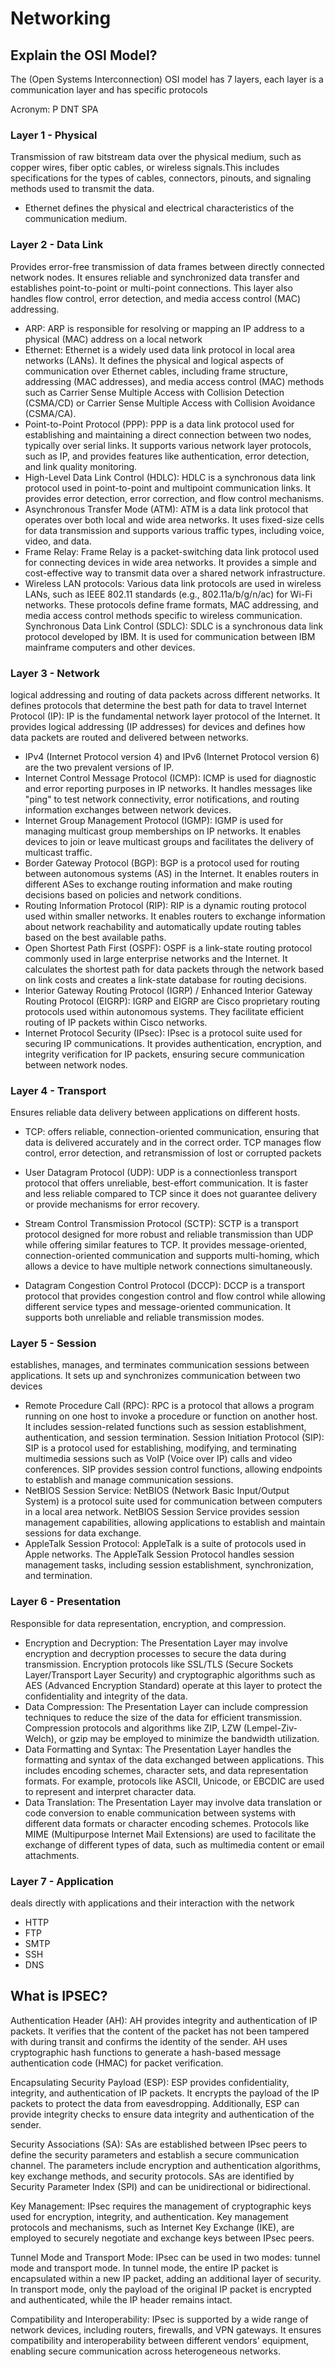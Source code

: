 # Networking

## Explain the OSI Model?
The (Open Systems Interconnection) OSI model has 7 layers, each layer is a communication layer and has specific protocols

Acronym: P DNT SPA

### Layer 1 - Physical 
Transmission of raw bitstream data over the physical medium, such as copper wires, fiber optic cables, or wireless signals.This includes specifications for the types of cables, connectors, pinouts, and signaling methods used to transmit the data. 
- Ethernet defines the physical and electrical characteristics of the communication medium. 

### Layer 2 - Data Link
Provides error-free transmission of data frames between directly connected network nodes. It ensures reliable and synchronized data transfer and establishes point-to-point or multi-point connections. This layer also handles flow control, error detection, and media access control (MAC) addressing.
- ARP:  ARP is responsible for resolving or mapping an IP address to a physical (MAC) address on a local network
- Ethernet: Ethernet is a widely used data link protocol in local area networks (LANs). It defines the physical and logical aspects of communication over Ethernet cables, including frame structure, addressing (MAC addresses), and media access control (MAC) methods such as Carrier Sense Multiple Access with Collision Detection (CSMA/CD) or Carrier Sense Multiple Access with Collision Avoidance (CSMA/CA).
- Point-to-Point Protocol (PPP): PPP is a data link protocol used for establishing and maintaining a direct connection between two nodes, typically over serial links. It supports various network layer protocols, such as IP, and provides features like authentication, error detection, and link quality monitoring.
- High-Level Data Link Control (HDLC): HDLC is a synchronous data link protocol used in point-to-point and multipoint communication links. It provides error detection, error correction, and flow control mechanisms.
- Asynchronous Transfer Mode (ATM): ATM is a data link protocol that operates over both local and wide area networks. It uses fixed-size cells for data transmission and supports various traffic types, including voice, video, and data.
- Frame Relay: Frame Relay is a packet-switching data link protocol used for connecting devices in wide area networks. It provides a simple and cost-effective way to transmit data over a shared network infrastructure.
- Wireless LAN protocols: Various data link protocols are used in wireless LANs, such as IEEE 802.11 standards (e.g., 802.11a/b/g/n/ac) for Wi-Fi networks. These protocols define frame formats, MAC addressing, and media access control methods specific to wireless communication.
Synchronous Data Link Control (SDLC): SDLC is a synchronous data link protocol developed by IBM. It is used for communication between IBM mainframe computers and other devices.


### Layer 3 - Network 
logical addressing and routing of data packets across different networks. It defines protocols that determine the best path for data to travel
Internet Protocol (IP): IP is the fundamental network layer protocol of the Internet. It provides logical addressing (IP addresses) for devices and defines how data packets are routed and delivered between networks. 
- IPv4 (Internet Protocol version 4) and IPv6 (Internet Protocol version 6) are the two prevalent versions of IP.
- Internet Control Message Protocol (ICMP): ICMP is used for diagnostic and error reporting purposes in IP networks. It handles messages like "ping" to test network connectivity, error notifications, and routing information exchanges between network devices.
- Internet Group Management Protocol (IGMP): IGMP is used for managing multicast group memberships on IP networks. It enables devices to join or leave multicast groups and facilitates the delivery of multicast traffic.
- Border Gateway Protocol (BGP): BGP is a protocol used for routing between autonomous systems (AS) in the Internet. It enables routers in different ASes to exchange routing information and make routing decisions based on policies and network conditions.
- Routing Information Protocol (RIP): RIP is a dynamic routing protocol used within smaller networks. It enables routers to exchange information about network reachability and automatically update routing tables based on the best available paths.
- Open Shortest Path First (OSPF): OSPF is a link-state routing protocol commonly used in large enterprise networks and the Internet. It calculates the shortest path for data packets through the network based on link costs and creates a link-state database for routing decisions.
- Interior Gateway Routing Protocol (IGRP) / Enhanced Interior Gateway Routing Protocol (EIGRP): IGRP and EIGRP are Cisco proprietary routing protocols used within autonomous systems. They facilitate efficient routing of IP packets within Cisco networks.
- Internet Protocol Security (IPsec): IPsec is a protocol suite used for securing IP communications. It provides authentication, encryption, and integrity verification for IP packets, ensuring secure communication between network nodes.

### Layer 4 - Transport 
Ensures reliable data delivery between applications on different hosts.

- TCP: offers reliable, connection-oriented communication, ensuring that data is delivered accurately and in the correct order. TCP manages flow control, error detection, and retransmission of lost or corrupted packets

- User Datagram Protocol (UDP): UDP is a connectionless transport protocol that offers unreliable, best-effort communication. It is faster and less reliable compared to TCP since it does not guarantee delivery or provide mechanisms for error recovery. 
- Stream Control Transmission Protocol (SCTP): SCTP is a transport protocol designed for more robust and reliable transmission than UDP while offering similar features to TCP. It provides message-oriented, connection-oriented communication and supports multi-homing, which allows a device to have multiple network connections simultaneously.
- Datagram Congestion Control Protocol (DCCP): DCCP is a transport protocol that provides congestion control and flow control while allowing different service types and message-oriented communication. It supports both unreliable and reliable transmission modes.


### Layer 5 - Session
establishes, manages, and terminates communication sessions between applications. It sets up and synchronizes communication between two devices
- Remote Procedure Call (RPC): RPC is a protocol that allows a program running on one host to invoke a procedure or function on another host. It includes session-related functions such as session establishment, authentication, and session termination.
Session Initiation Protocol (SIP): SIP is a protocol used for establishing, modifying, and terminating multimedia sessions such as VoIP (Voice over IP) calls and video conferences. SIP provides session control functions, allowing endpoints to establish and manage communication sessions.
- NetBIOS Session Service: NetBIOS (Network Basic Input/Output System) is a protocol suite used for communication between computers in a local area network. NetBIOS Session Service provides session management capabilities, allowing applications to establish and maintain sessions for data exchange.
- AppleTalk Session Protocol: AppleTalk is a suite of protocols used in Apple networks. The AppleTalk Session Protocol handles session management tasks, including session establishment, synchronization, and termination.

### Layer 6 - Presentation
Responsible for data representation, encryption, and compression.
- Encryption and Decryption: The Presentation Layer may involve encryption and decryption processes to secure the data during transmission. Encryption protocols like SSL/TLS (Secure Sockets Layer/Transport Layer Security) and cryptographic algorithms such as AES (Advanced Encryption Standard) operate at this layer to protect the confidentiality and integrity of the data.
- Data Compression: The Presentation Layer can include compression techniques to reduce the size of the data for efficient transmission. Compression protocols and algorithms like ZIP, LZW (Lempel-Ziv-Welch), or gzip may be employed to minimize the bandwidth utilization.
- Data Formatting and Syntax: The Presentation Layer handles the formatting and syntax of the data exchanged between applications. This includes encoding schemes, character sets, and data representation formats. For example, protocols like ASCII, Unicode, or EBCDIC are used to represent and interpret character data.
- Data Translation: The Presentation Layer may involve data translation or code conversion to enable communication between systems with different data formats or character encoding schemes. Protocols like MIME (Multipurpose Internet Mail Extensions) are used to facilitate the exchange of different types of data, such as multimedia content or email attachments.


### Layer 7 - Application 
deals directly with applications and their interaction with the network
​​
- HTTP
- FTP
- SMTP
- SSH
- DNS 



## What is IPSEC?
Authentication Header (AH): AH provides integrity and authentication of IP packets. It verifies that the content of the packet has not been tampered with during transit and confirms the identity of the sender. AH uses cryptographic hash functions to generate a hash-based message authentication code (HMAC) for packet verification.


Encapsulating Security Payload (ESP): ESP provides confidentiality, integrity, and authentication of IP packets. It encrypts the payload of the IP packets to protect the data from eavesdropping. Additionally, ESP can provide integrity checks to ensure data integrity and authentication of the sender.


Security Associations (SA): SAs are established between IPsec peers to define the security parameters and establish a secure communication channel. The parameters include encryption and authentication algorithms, key exchange methods, and security protocols. SAs are identified by Security Parameter Index (SPI) and can be unidirectional or bidirectional.


Key Management: IPsec requires the management of cryptographic keys used for encryption, integrity, and authentication. Key management protocols and mechanisms, such as Internet Key Exchange (IKE), are employed to securely negotiate and exchange keys between IPsec peers.


Tunnel Mode and Transport Mode: IPsec can be used in two modes: tunnel mode and transport mode. In tunnel mode, the entire IP packet is encapsulated within a new IP packet, adding an additional layer of security. In transport mode, only the payload of the original IP packet is encrypted and authenticated, while the IP header remains intact.


Compatibility and Interoperability: IPsec is supported by a wide range of network devices, including routers, firewalls, and VPN gateways. It ensures compatibility and interoperability between different vendors' equipment, enabling secure communication across heterogeneous networks.

